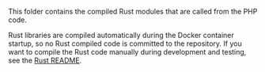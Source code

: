 This folder contains the compiled Rust modules that are called from the PHP code.

Rust libraries are compiled automatically during the Docker container startup, so no Rust compiled code is committed to the repository. If you want to compile the Rust code manually during development and testing, see the [Rust README](../../rust/README.md).
